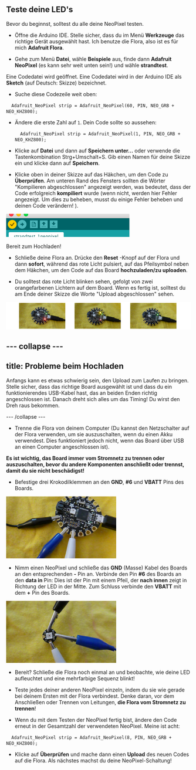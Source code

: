 ## Teste deine LED's

Bevor du beginnst, solltest du alle deine NeoPixel testen.

+ Öffne die Arduino IDE. Stelle sicher, dass du im Menü **Werkzeuge** das richtige Gerät ausgewählt hast. Ich benutze die Flora, also ist es für mich **Adafruit Flora**.

+ Gehe zum Menü **Datei**, wähle **Beispiele** aus, finde dann **Adafruit NeoPixel** \(es kann sehr weit unten sein!\) und wähle **strandtest**.

Eine Codedatei wird geöffnet. Eine Codedatei wird in der Arduino IDE als **Sketch** (auf Deutsch: Skizze) bezeichnet.

+ Suche diese Codezeile weit oben:

```
  Adafruit_NeoPixel strip = Adafruit_NeoPixel(60, PIN, NEO_GRB + NEO_KHZ800);
```

+ Ändere die erste Zahl auf `1`. Dein Code sollte so aussehen:

  ```
    Adafruit_NeoPixel strip = Adafruit_NeoPixel(1, PIN, NEO_GRB + NEO_KHZ800);
  ```

+ Klicke auf **Datei** und dann auf **Speichern unter...** oder verwende die Tastenkombination Strg+Umschalt+S. Gib einen Namen für deine Skizze ein und klicke dann auf **Speichern**.

+ Klicke oben in deiner Skizze auf das Häkchen, um den Code zu **Überprüfen**. Am unteren Rand des Fensters sollten die Wörter "Kompilieren abgeschlossen" angezeigt werden, was bedeutet, dass der Code erfolgreich **kompiliert** wurde \(wenn nicht, werden hier Fehler angezeigt. Um dies zu beheben, musst du einige Fehler beheben und deinen Code verändern! \).

![](images/verifyIcon.png)

Bereit zum Hochladen!

+ Schließe deine Flora an. Drücke den **Reset** -Knopf auf der Flora und dann **sofort**, während das rote Licht pulsiert, auf das Pfeilsymbol neben dem Häkchen, um den Code auf das Board **hochzuladen/zu uploaden**.

+ Du solltest das rote Licht blinken sehen, gefolgt von zwei orangefarbenen Lichtern auf dem Board. Wenn es fertig ist, solltest du am Ende deiner Skizze die Worte "Upload abgeschlossen" sehen.

![](images/upload3_120_800.png)

--- collapse ---
---
title: Probleme beim Hochladen
---

Anfangs kann es etwas schwierig sein, den Upload zum Laufen zu bringen. Stelle sicher, dass das richtige Board ausgewählt ist und dass du ein funktionierendes USB-Kabel hast, das an beiden Enden richtig angeschlossen ist. Danach dreht sich alles um das Timing! Du wirst den Dreh raus bekommen.

--- /collapse ---

+ Trenne die Flora von deinem Computer \(Du kannst den Netzschalter auf der Flora verwenden, um sie auszuschalten, wenn du einen Akku verwendest. Dies funktioniert jedoch nicht, wenn das Board über USB an einen Computer angeschlossen ist\).

**Es ist wichtig, das Board immer vom Stromnetz zu trennen oder auszuschalten, bevor du andere Komponenten anschließt oder trennst, damit du sie nicht beschädigst!**

+ Befestige drei Krokodilklemmen an den **GND**, **\#6** und **VBATT** Pins des Boards.

![](images/crocsFlora.png)

+ Nimm einen NeoPixel und schließe das **GND** (Masse) Kabel des Boards an den entsprechenden **-** Pin an. Verbinde den Pin **\#6** des Boards an den **data in** Pin: Dies ist der Pin mit einem Pfeil, der **nach innen** zeigt in Richtung der LED in der Mitte. Zum Schluss verbinde den **VBATT** mit dem **+** Pin des Boards.

![](images/crocsPixel.png)

+ Bereit? Schließe die Flora noch einmal an und beobachte, wie deine LED aufleuchtet und eine mehrfarbige Sequenz blinkt!

+ Teste jedes deiner anderen NeoPixel einzeln, indem du sie wie gerade bei deinem Ersten mit der Flora verbindest. Denke daran, vor dem Anschließen oder Trennen von Leitungen, **die Flora vom Stromnetz zu trennen**!

+ Wenn du mit dem Testen der NeoPixel fertig bist, ändere den Code erneut in der Gesamtzahl der verwendeten NeoPixel. Meine ist acht:

```
  Adafruit_NeoPixel strip = Adafruit_NeoPixel(8, PIN, NEO_GRB + NEO_KHZ800);
```

+ Klicke auf **Überprüfen** und mache dann einen **Upload** des neuen Codes auf die Flora. Als nächstes machst du deine NeoPixel-Schaltung!
